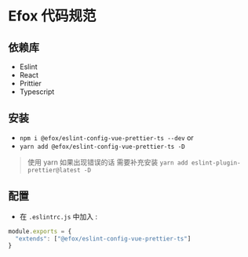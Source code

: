 # Efox 代码规范 
## 依赖库
+ Eslint 
+ React 
+ Prittier 
+ Typescript  

## 安装   

+ `npm i @efox/eslint-config-vue-prettier-ts --dev` or 
+ `yarn add @efox/eslint-config-vue-prettier-ts -D`  

> 使用 yarn 如果出现错误的话 需要补充安装 `yarn add eslint-plugin-prettier@latest -D` 

## 配置
+ 在 `.eslintrc.js` 中加入 :  
```javascript 
module.exports = {
  "extends": ["@efox/eslint-config-vue-prettier-ts"]
}
```
